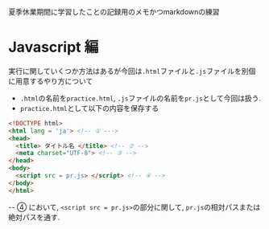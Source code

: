 夏季休業期間に学習したことの記録用のメモかつmarkdownの練習

# Javascript 編

実行に関していくつか方法はあるが今回は`.html`ファイルと`.js`ファイルを別個に用意するやり方について


- `.html`の名前を`practice.html`, `.js`ファイルの名前を`pr.js`として今回は扱う.
- `practice.html`として以下の内容を保存する

``` html : practice.html
<!DOCTYPE html>
<html lang = 'ja'> <!-- ① --->
<head>
  <title> タイトル名 </title> <!-- ② -->
  <meta charset="UTF-8"> <!-- ③ -->
</head>
<body>
  <script src = pr.js> </script> <!-- ④ -->
</body>
</html>
```

-- ④ において, `<script src = pr.js>`の部分に関して, `pr.js`の相対パスまたは絶対パスを通す.



